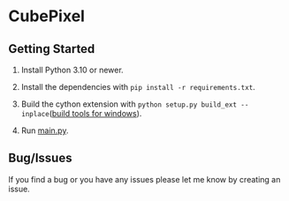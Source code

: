 # CubePixel

## Getting Started 
1) Install Python 3.10 or newer.

2) Install the dependencies with `pip install -r requirements.txt`.

3) Build the cython extension with `python setup.py build_ext --inplace`([build tools for windows](https://visualstudio.microsoft.com/downloads/#build-tools-for-visual-studio-2022)).
4) Run [main.py](/main.py).

## Bug/Issues
If you find a bug or you have any issues please let me know by creating an issue.
